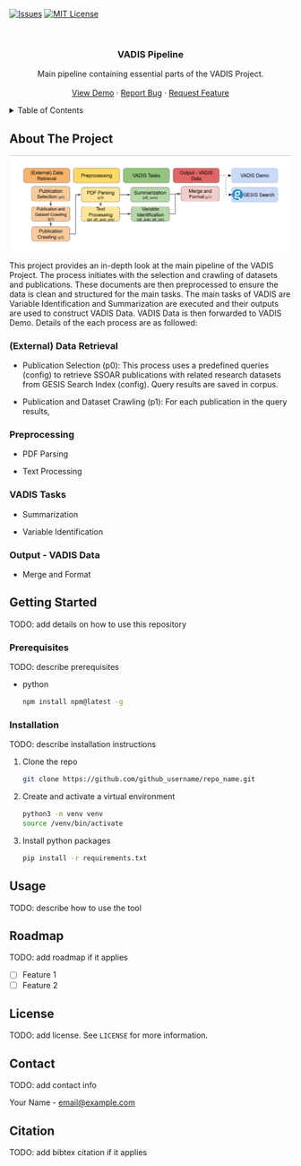 <!-- This template is adapated from https://github.com/othneildrew/Best-README-Template -->

<!-- PROJECT SHIELDS -->
<!--
*** I'm using markdown "reference style" links for readability.
*** Reference links are enclosed in brackets [ ] instead of parentheses ( ).
*** See the bottom of this document for the declaration of the reference variables
*** for contributors-url, forks-url, etc. This is an optional, concise syntax you may use.
*** https://www.markdownguide.org/basic-syntax/#reference-style-links
-->
[![Issues][issues-shield]][issues-url]
[![MIT License][license-shield]][license-url]



<!-- PROJECT LOGO -->
<br />
<div align="center">
  <h3 align="center">VADIS Pipeline</h3>

  <p align="center">
    Main pipeline containing essential parts of the VADIS Project.
    <br />
    <br />
    <a href="https://demo-vadis.gesis.org/">View Demo</a>
    ·
    <a href="TODO: add project github followed by: /issues/new?labels=bug&template=bug-report---.md">Report Bug</a>
    ·
    <a href="TODO: add project github followed by: /issues/new?labels=enhancement&template=feature-request---.md">Request Feature</a>
  </p>
</div>



<!-- TABLE OF CONTENTS -->
<details>
  <summary>Table of Contents</summary>
  <ol>
    <li>
      <a href="#about-the-project">About The Project</a>
    </li>
    <li>
      <a href="#getting-started">Getting Started</a>
      <ul>
        <li><a href="#prerequisites">Prerequisites</a></li>
        <li><a href="#installation">Installation</a></li>
      </ul>
    </li>
    <li><a href="#usage">Usage</a></li>
    <li><a href="#roadmap">Roadmap</a></li>
    <li><a href="#license">License</a></li>
    <li><a href="#contact">Contact</a></li>
    <li><a href="#contact">Citation</a></li>
  </ol>
</details>

<!-- ABOUT THE PROJECT -->
## About The Project

![VADIS Pipeline](https://github.com/vadis-project/vadis-pipeline/blob/main/readme/pipeline.png)


This project provides an in-depth look at the main pipeline of the VADIS Project. The process initiates with the selection and crawling of datasets and publications. These documents are then preprocessed to ensure the data is clean and structured for the main tasks. The main tasks of VADIS are Variable Identification and Summarization are executed and their outputs are used to construct VADIS Data. VADIS Data is then forwarded to VADIS Demo. Details of the each process are as followed:

### (External) Data Retrieval

* Publication Selection (p0): This process uses a predefined queries (config) to retrieve SSOAR publications with related research datasets from GESIS Search Index (config). Query results are saved in corpus.

* Publication and Dataset Crawling (p1): For each publication in the query results, 

### Preprocessing

* PDF Parsing

* Text Processing

### VADIS Tasks

* Summarization

* Variable Identification

### Output - VADIS Data

* Merge and Format



<!-- GETTING STARTED -->
## Getting Started

TODO: add details on how to use this repository

### Prerequisites

TODO: describe prerequisites
* python
  ```sh
  npm install npm@latest -g
  ```

### Installation

TODO: describe installation instructions

1. Clone the repo
   ```sh
   git clone https://github.com/github_username/repo_name.git
   ```
2. Create and activate a virtual environment
   ```sh
   python3 -m venv venv
   source /venv/bin/activate
   ```
3. Install python packages
   ```sh
   pip install -r requirements.txt
   ```


<!-- USAGE EXAMPLES -->
## Usage

TODO: describe how to use the tool


<!-- ROADMAP -->
## Roadmap

TODO: add roadmap if it applies

- [ ] Feature 1
- [ ] Feature 2

<!-- LICENSE -->
## License

TODO: add license. See `LICENSE` for more information.

<!-- CONTACT -->
## Contact

TODO: add contact info

Your Name - email@example.com

## Citation
TODO: add bibtex citation if it applies


<!-- MARKDOWN LINKS & IMAGES -->
<!-- https://www.markdownguide.org/basic-syntax/#reference-style-links -->
[issues-shield]: https://img.shields.io/github/issues/othneildrew/Best-README-Template.svg?style=for-the-badge
[issues-url]: https://github.com/othneildrew/Best-README-Template/issues
[license-shield]: https://img.shields.io/github/license/othneildrew/Best-README-Template.svg?style=for-the-badge
[license-url]: https://github.com/othneildrew/Best-README-Template/blob/master/LICENSE
[product-screenshot]: images/screenshot.png
